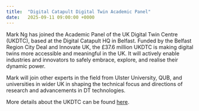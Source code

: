 ```yaml
---
title:  "Digital Catapult Digital Twin Academic Panel"
date:   2025-09-11 09:00:00 +0000
---
```


Mark Ng has joined the Academic Panel of the UK Digital Twin Centre (UKDTC), based at the Digital Catapult HQ in Belfast. Funded by the Belfast Region City Deal and Innovate UK, the £37.6 million UKDTC is making digital twins more accessible and meaningful in the UK. It will actively enable industries and innovators to safely embrace, explore, and realise their dynamic power.

Mark will join other experts in the field from Ulster University, QUB, and universities in wider UK in shaping the technical focus and directions of research and advancements in DT technologies.

More details about the UKDTC can be found [here](https://www.digicatapult.org.uk/programmes/programme/uk-digital-twin-centre/). 

<!--\[Updated\]: The paper is now published and can be downloaded [here](https://doi.org/10.1109/CISS56502.2023.10089669).-->

<!-- <img src="/assets/Figures/AICC.png" width="840">   -->

